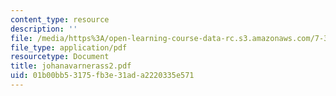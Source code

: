 ```yaml
---
content_type: resource
description: ''
file: /media/https%3A/open-learning-course-data-rc.s3.amazonaws.com/7-349-biological-computing-at-the-crossroads-of-engineering-and-science-spring-2005/01b00bb53175fb3e31ada2220335e571_johanavarnerass2.pdf
file_type: application/pdf
resourcetype: Document
title: johanavarnerass2.pdf
uid: 01b00bb5-3175-fb3e-31ad-a2220335e571
---
```

